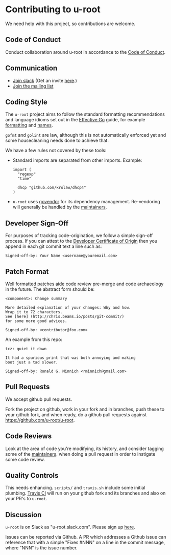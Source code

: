 # Contributing to u-root

We need help with this project, so contributions are welcome.

## Code of Conduct

Conduct collaboration around u-root in accordance to the [Code of
Conduct](https://github.com/u-root/u-root/wiki/Code-of-Conduct).

## Communication

- [Join slack](https://u-root.slack.com) (Get an invite [here](http://slack.u-root.com).)
- [Join the mailing list](https://groups.google.com/forum/#!forum/u-root)

## Coding Style

The ``u-root`` project aims to follow the standard formatting recommendations
and language idioms set out in the [Effective Go](https://golang.org/doc/effective_go.html)
guide, for example [formatting](https://golang.org/doc/effective_go.html#formatting)
and [names](https://golang.org/doc/effective_go.html#names).

`gofmt` and `golint` are law, although this is not automatically enforced
yet and some housecleaning needs done to achieve that.

We have a few rules not covered by these tools:

- Standard imports are separated from other imports. Example:
    ```
    import (
      "regexp"
      "time"

      dhcp "github.com/krolaw/dhcp4"
    )
    ```

- ``u-root`` uses [govendor](https://github.com/kardianos/govendor)
for its dependency management.  Re-vendoring will generally be
handled by the [maintainers](MAINTAINERS.md).

## Developer Sign-Off

For purposes of tracking code-origination, we follow a simple sign-off
process.  If you can attest to the [Developer Certificate of
Origin](https://developercertificate.org/) then you append in each git
commit text a line such as:
```
Signed-off-by: Your Name <username@youremail.com>
```
## Patch Format

Well formatted patches aide code review pre-merge and code archaeology in
the future.  The abstract form should be:
```
<component>: Change summary

More detailed explanation of your changes: Why and how.
Wrap it to 72 characters.
See [here] (http://chris.beams.io/posts/git-commit/)
for some more good advices.

Signed-off-by: <contributor@foo.com>
```

An example from this repo:
```
tcz: quiet it down

It had a spurious print that was both annoying and making
boot just a tad slower.

Signed-off-by: Ronald G. Minnich <rminnich@gmail.com>
```

## Pull Requests

We accept github pull requests.

Fork the project on github, work in your fork and in branches, push
these to your github fork, and when ready, do a github pull requests
against https://github.com/u-root/u-root.

## Code Reviews

Look at the area of code you're modifying, its history, and consider
tagging some of the [maintainers](MAINTAINERS.md).  when doing a
pull request in order to instigate some code review.

## Quality Controls

This needs enhancing.  ``scripts/`` and ``travis.sh`` include some
initial plumbing.  [Travis CI](https://travis-ci.org/) will run on
your github fork and its branches and also on your PR's to ``u-root``.

## Discussion

``u-root`` is on Slack as "u-root.slack.com".  Please sign up
[here](http://slack.u-root.com/).

Issues can be reported via Github.  A PR which addresses a Github issue can
reference that with a simple "Fixes #NNN" on a line in the commit message,
where "NNN" is the issue number.
